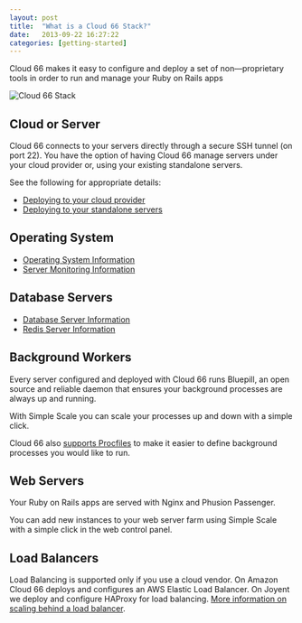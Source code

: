 ```yaml
---
layout: post
title:  "What is a Cloud 66 Stack?"
date:   2013-09-22 16:27:22
categories: [getting-started]
---
```


<p class="lead">Cloud 66 makes it easy to configure and deploy a set of non&mdash;proprietary tools in order to run and manage your Ruby on Rails apps</p>

![Cloud 66 Stack](http://cdn.cloud66.com.s3.amazonaws.com/images/help/cloud66_stack.png)

## Cloud or Server

Cloud 66 connects to your servers directly through a secure SSH tunnel (on port 22).
You have the option of having Cloud 66 manage servers under your cloud provider or, using your existing standalone servers.

See the following for appropriate details:

- [Deploying to your cloud provider](/cloud-providers/supported-cloud-providers.html)
- [Deploying to your standalone servers](/stacks/standalone-servers.html)

## Operating System
- [Operating System Information](/stacks/operating-system-information.html)
- [Server Monitoring Information](/stacks/server-monitoring.html)

## Database Servers
- [Database Server Information](/stacks/databases.html)
- [Redis Server Information](/stacks/database-redis.html)

## Background Workers
Every server configured and deployed with Cloud 66 runs Bluepill, an open source and reliable daemon that ensures your background processes are always up and running.

With Simple Scale you can scale your processes up and down with a simple click.

Cloud 66 also [supports Procfiles](/stack-features/proc-files.html) to make it easier to define background processes you would like to run.

## Web Servers
Your Ruby on Rails apps are served with Nginx and Phusion Passenger.

You can add new instances to your web server farm using Simple Scale with a simple click in the web control panel.

## Load Balancers
Load Balancing is supported only if you use a cloud vendor. On Amazon Cloud 66 deploys and configures an AWS Elastic Load Balancer. On Joyent we deploy and configure HAProxy for load balancing. [More information on scaling behind a load balancer](/stack-features/horizontal-scaling.html).